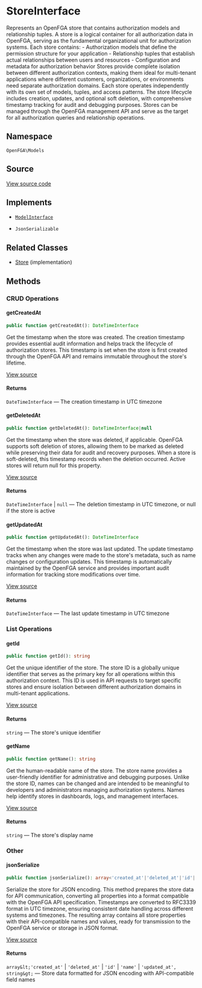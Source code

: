 # StoreInterface

Represents an OpenFGA store that contains authorization models and relationship tuples. A store is a logical container for all authorization data in OpenFGA, serving as the fundamental organizational unit for authorization systems. Each store contains: - Authorization models that define the permission structure for your application - Relationship tuples that establish actual relationships between users and resources - Configuration and metadata for authorization behavior Stores provide complete isolation between different authorization contexts, making them ideal for multi-tenant applications where different customers, organizations, or environments need separate authorization domains. Each store operates independently with its own set of models, tuples, and access patterns. The store lifecycle includes creation, updates, and optional soft deletion, with comprehensive timestamp tracking for audit and debugging purposes. Stores can be managed through the OpenFGA management API and serve as the target for all authorization queries and relationship operations.

## Namespace

`OpenFGA\Models`

## Source

[View source code](https://github.com/evansims/openfga-php/blob/main/src/Models/StoreInterface.php)

## Implements

* [`ModelInterface`](ModelInterface.md)

* `JsonSerializable`

## Related Classes

* [Store](Models/Store.md) (implementation)

## Methods

### CRUD Operations

#### getCreatedAt

```php
public function getCreatedAt(): DateTimeInterface

```

Get the timestamp when the store was created. The creation timestamp provides essential audit information and helps track the lifecycle of authorization stores. This timestamp is set when the store is first created through the OpenFGA API and remains immutable throughout the store&#039;s lifetime.

[View source](https://github.com/evansims/openfga-php/blob/main/src/Models/StoreInterface.php#L44)

#### Returns

`DateTimeInterface` — The creation timestamp in UTC timezone

#### getDeletedAt

```php
public function getDeletedAt(): DateTimeInterface|null

```

Get the timestamp when the store was deleted, if applicable. OpenFGA supports soft deletion of stores, allowing them to be marked as deleted while preserving their data for audit and recovery purposes. When a store is soft-deleted, this timestamp records when the deletion occurred. Active stores will return null for this property.

[View source](https://github.com/evansims/openfga-php/blob/main/src/Models/StoreInterface.php#L56)

#### Returns

`DateTimeInterface` &#124; `null` — The deletion timestamp in UTC timezone, or null if the store is active

#### getUpdatedAt

```php
public function getUpdatedAt(): DateTimeInterface

```

Get the timestamp when the store was last updated. The update timestamp tracks when any changes were made to the store&#039;s metadata, such as name changes or configuration updates. This timestamp is automatically maintained by the OpenFGA service and provides important audit information for tracking store modifications over time.

[View source](https://github.com/evansims/openfga-php/blob/main/src/Models/StoreInterface.php#L92)

#### Returns

`DateTimeInterface` — The last update timestamp in UTC timezone

### List Operations

#### getId

```php
public function getId(): string

```

Get the unique identifier of the store. The store ID is a globally unique identifier that serves as the primary key for all operations within this authorization context. This ID is used in API requests to target specific stores and ensure isolation between different authorization domains in multi-tenant applications.

[View source](https://github.com/evansims/openfga-php/blob/main/src/Models/StoreInterface.php#L68)

#### Returns

`string` — The store&#039;s unique identifier

#### getName

```php
public function getName(): string

```

Get the human-readable name of the store. The store name provides a user-friendly identifier for administrative and debugging purposes. Unlike the store ID, names can be changed and are intended to be meaningful to developers and administrators managing authorization systems. Names help identify stores in dashboards, logs, and management interfaces.

[View source](https://github.com/evansims/openfga-php/blob/main/src/Models/StoreInterface.php#L80)

#### Returns

`string` — The store&#039;s display name

### Other

#### jsonSerialize

```php
public function jsonSerialize(): array<'created_at'|'deleted_at'|'id'|'name'|'updated_at', string>

```

Serialize the store for JSON encoding. This method prepares the store data for API communication, converting all properties into a format compatible with the OpenFGA API specification. Timestamps are converted to RFC3339 format in UTC timezone, ensuring consistent date handling across different systems and timezones. The resulting array contains all store properties with their API-compatible names and values, ready for transmission to the OpenFGA service or storage in JSON format.

[View source](https://github.com/evansims/openfga-php/blob/main/src/Models/StoreInterface.php#L109)

#### Returns

`array&lt;'created_at'` &#124; `'deleted_at'` &#124; `'id'` &#124; `'name'` &#124; `'updated_at', string&gt;` — Store data formatted for JSON encoding with API-compatible field names
